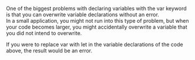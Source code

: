 One of the biggest problems with declaring variables with the var keyword is that you can overwrite variable declarations without an error.    
In a small application, you might not run into this type of problem, but when your code becomes larger, you might accidentally overwrite a variable that you did not intend to overwrite.   

If you were to replace var with let in the variable declarations of the code above, the result would be an error.


